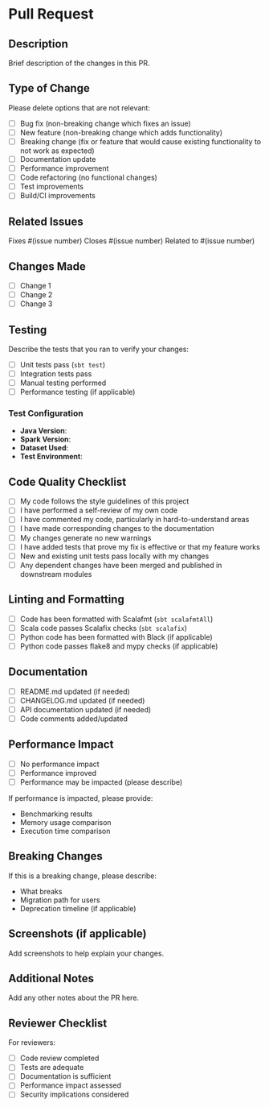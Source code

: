 # Pull Request

## Description

Brief description of the changes in this PR.

## Type of Change

Please delete options that are not relevant:

- [ ] Bug fix (non-breaking change which fixes an issue)
- [ ] New feature (non-breaking change which adds functionality)
- [ ] Breaking change (fix or feature that would cause existing functionality to not work as expected)
- [ ] Documentation update
- [ ] Performance improvement
- [ ] Code refactoring (no functional changes)
- [ ] Test improvements
- [ ] Build/CI improvements

## Related Issues

Fixes #(issue number)
Closes #(issue number)
Related to #(issue number)

## Changes Made

- [ ] Change 1
- [ ] Change 2
- [ ] Change 3

## Testing

Describe the tests that you ran to verify your changes:

- [ ] Unit tests pass (`sbt test`)
- [ ] Integration tests pass
- [ ] Manual testing performed
- [ ] Performance testing (if applicable)

### Test Configuration

- **Java Version**:
- **Spark Version**:
- **Dataset Used**:
- **Test Environment**:

## Code Quality Checklist

- [ ] My code follows the style guidelines of this project
- [ ] I have performed a self-review of my own code
- [ ] I have commented my code, particularly in hard-to-understand areas
- [ ] I have made corresponding changes to the documentation
- [ ] My changes generate no new warnings
- [ ] I have added tests that prove my fix is effective or that my feature works
- [ ] New and existing unit tests pass locally with my changes
- [ ] Any dependent changes have been merged and published in downstream modules

## Linting and Formatting

- [ ] Code has been formatted with Scalafmt (`sbt scalafmtAll`)
- [ ] Scala code passes Scalafix checks (`sbt scalafix`)
- [ ] Python code has been formatted with Black (if applicable)
- [ ] Python code passes flake8 and mypy checks (if applicable)

## Documentation

- [ ] README.md updated (if needed)
- [ ] CHANGELOG.md updated (if needed)
- [ ] API documentation updated (if needed)
- [ ] Code comments added/updated

## Performance Impact

- [ ] No performance impact
- [ ] Performance improved
- [ ] Performance may be impacted (please describe)

If performance is impacted, please provide:

- Benchmarking results
- Memory usage comparison
- Execution time comparison

## Breaking Changes

If this is a breaking change, please describe:

- What breaks
- Migration path for users
- Deprecation timeline (if applicable)

## Screenshots (if applicable)

Add screenshots to help explain your changes.

## Additional Notes

Add any other notes about the PR here.

## Reviewer Checklist

For reviewers:

- [ ] Code review completed
- [ ] Tests are adequate
- [ ] Documentation is sufficient
- [ ] Performance impact assessed
- [ ] Security implications considered
